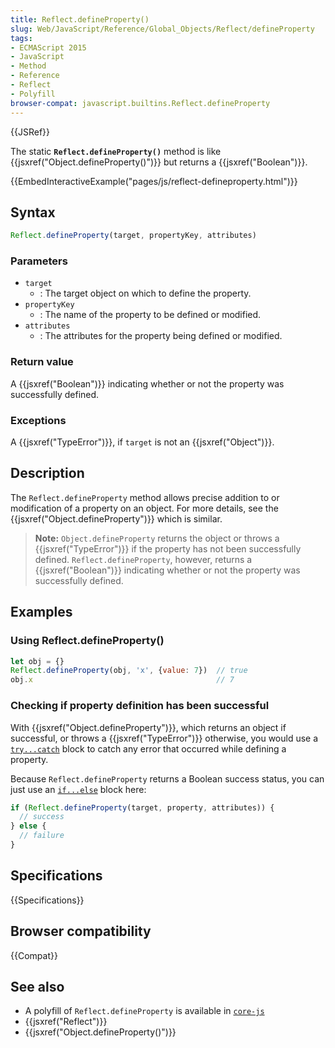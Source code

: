 ```yaml
---
title: Reflect.defineProperty()
slug: Web/JavaScript/Reference/Global_Objects/Reflect/defineProperty
tags:
- ECMAScript 2015
- JavaScript
- Method
- Reference
- Reflect
- Polyfill
browser-compat: javascript.builtins.Reflect.defineProperty
---
```

{{JSRef}}

The static **`Reflect.defineProperty()`** method is like
{{jsxref("Object.defineProperty()")}} but returns a
{{jsxref("Boolean")}}.

{{EmbedInteractiveExample("pages/js/reflect-defineproperty.html")}}

## Syntax

```js
Reflect.defineProperty(target, propertyKey, attributes)
```

### Parameters

*   `target`
    *   : The target object on which to define the property.
*   `propertyKey`
    *   : The name of the property to be defined or modified.
*   `attributes`
    *   : The attributes for the property being defined or modified.

### Return value

A {{jsxref("Boolean")}} indicating whether or not the property was
successfully defined.

### Exceptions

A {{jsxref("TypeError")}}, if `target` is not an
{{jsxref("Object")}}.

## Description

The `Reflect.defineProperty` method allows precise addition to or modification
of a property on an object. For more details, see the
{{jsxref("Object.defineProperty")}} which is similar.

> **Note:** `Object.defineProperty` returns the object or throws a
> {{jsxref("TypeError")}} if the property has not been successfully
> defined. `Reflect.defineProperty`, however, returns a
> {{jsxref("Boolean")}} indicating whether or not the property was
> successfully defined.

## Examples

### Using Reflect.defineProperty()

```js
let obj = {}
Reflect.defineProperty(obj, 'x', {value: 7})  // true
obj.x                                         // 7
```

### Checking if property definition has been successful

With {{jsxref("Object.defineProperty")}}, which returns an object
if successful, or throws a {{jsxref("TypeError")}} otherwise, you would
use a
[`try...catch`](/en-US/docs/Web/JavaScript/Reference/Statements/try...catch)
block to catch any error that occurred while defining a property.

Because `Reflect.defineProperty` returns a Boolean success status, you can just
use an [`if...else`](/en-US/docs/Web/JavaScript/Reference/Statements/if...else)
block here:

```js
if (Reflect.defineProperty(target, property, attributes)) {
  // success
} else {
  // failure
}
```

## Specifications

{{Specifications}}

## Browser compatibility

{{Compat}}

## See also

*   A polyfill of `Reflect.defineProperty` is available in
    [`core-js`](https://github.com/zloirock/core-js#ecmascript-reflect)
*   {{jsxref("Reflect")}}
*   {{jsxref("Object.defineProperty()")}}
